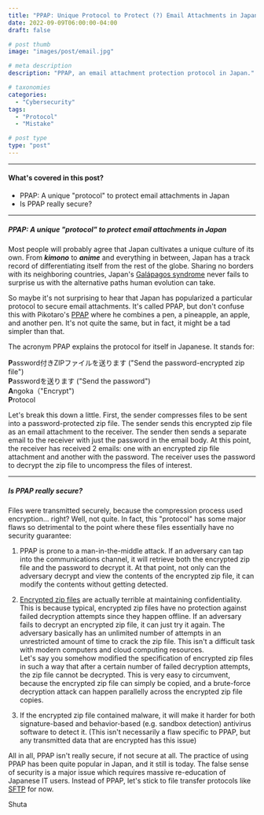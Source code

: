 ```yaml
---
title: "PPAP: Unique Protocol to Protect (?) Email Attachments in Japan"
date: 2022-09-09T06:00:00-04:00
draft: false

# post thumb
image: "images/post/email.jpg"

# meta description
description: "PPAP, an email attachment protection protocol in Japan."

# taxonomies
categories:
  - "Cybersecurity"
tags:
  - "Protocol"
  - "Mistake"

# post type
type: "post"
---
```


<hr>

#### What's covered in this post?

* PPAP: A unique "protocol" to protect email attachments in Japan
* Is PPAP really secure?

<hr>

##### PPAP: A unique "protocol" to protect email attachments in Japan

Most people will probably agree that Japan cultivates a unique culture of its own. From ***kimono*** to ***anime*** and everything in between, Japan has a track record of differentiating itself from the rest of the globe. Sharing no borders with its neighboring countries, Japan's [Galápagos syndrome](https://medium.com/@alxgcs/understanding-the-galapagos-syndrome-through-japans-unique-quirks-967dcbc05d47) never fails to surprise us with the alternative paths human evolution can take.

So maybe it's not surprising to hear that Japan has popularized a particular protocol to secure email attachments. It's called PPAP, but don't confuse this with Pikotaro's [PPAP](https://www.youtube.com/watch?v=0E00Zuayv9Q) where he combines a pen, a pineapple, an apple, and another pen. It's not quite the same, but in fact, it might be a tad simpler than that.

The acronym PPAP explains the protocol for itself in Japanese. It stands for:

**P**assword付きZIPファイルを送ります ("Send the password-encrypted zip file")\
**P**asswordを送ります ("Send the password")\
**A**ngoka（"Encrypt")\
**P**rotocol 

Let's break this down a little. First, the sender compresses files to be sent into a password-protected zip file. The sender sends this encrypted zip file as an email attachment to the receiver. The sender then sends a separate email to the receiver with just the password in the email body. At this point, the receiver has received 2 emails: one with an encrypted zip file attachment and another with the password. The receiver uses the password to decrypt the zip file to uncompress the files of interest.

<hr>

##### Is PPAP really secure?

Files were transmitted securely, because the compression process used encryption... right? Well, not quite. In fact, this "protocol" has some major flaws so detrimental to the point where these files essentially have no security guarantee:

1. PPAP is prone to a man-in-the-middle attack. If an adversary can tap into the communications channel, it will retrieve both the encrypted zip file and the password to decrypt it. At that point, not only can the adversary decrypt and view the contents of the encrypted zip file, it can modify the contents without getting detected.

2. [Encrypted zip files](https://www.cyberscoop.com/zip-files-encryption-security-wyden-nist/) are actually terrible at maintaining confidentiality. This is because typical, encrypted zip files have no protection against failed decryption attempts since they happen offline. If an adversary fails to decrypt an encrypted zip file, it can just try it again. The adversary basically has an unlimited number of attempts in an unrestricted amount of time to crack the zip file. This isn't a difficult task with modern computers and cloud computing resources.\
Let's say you somehow modified the specification of encrypted zip files in such a way that after a certain number of failed decryption attempts, the zip file cannot be decrypted. This is very easy to circumvent, because the encrypted zip file can simply be copied, and a brute-force decryption attack can happen parallelly across the encrypted zip file copies. 

3. If the encrypted zip file contained malware, it will make it harder for both signature-based and behavior-based (e.g. sandbox detection) antivirus software to detect it. (This isn't necessarily a flaw specific to PPAP, but any transmitted data that are encrypted has this issue)

All in all, PPAP isn't really secure, if not secure at all. The practice of using PPAP has been quite popular in Japan, and it still is today. The false sense of security is a major issue which requires massive re-education of Japanese IT users. Instead of PPAP, let's stick to file transfer protocols like [SFTP](https://www.ssh.com/academy/ssh/sftp) for now. 

Shuta